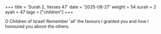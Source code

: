 +++
title = 'Surah 2, Verses 47'
date = '2025-08-27'
weight = 54
surah = 2
ayah = 47
tags = ["children"]
+++

O Children of Israel! Remember ˹all˺ the favours I granted you and how I honoured you above the others.